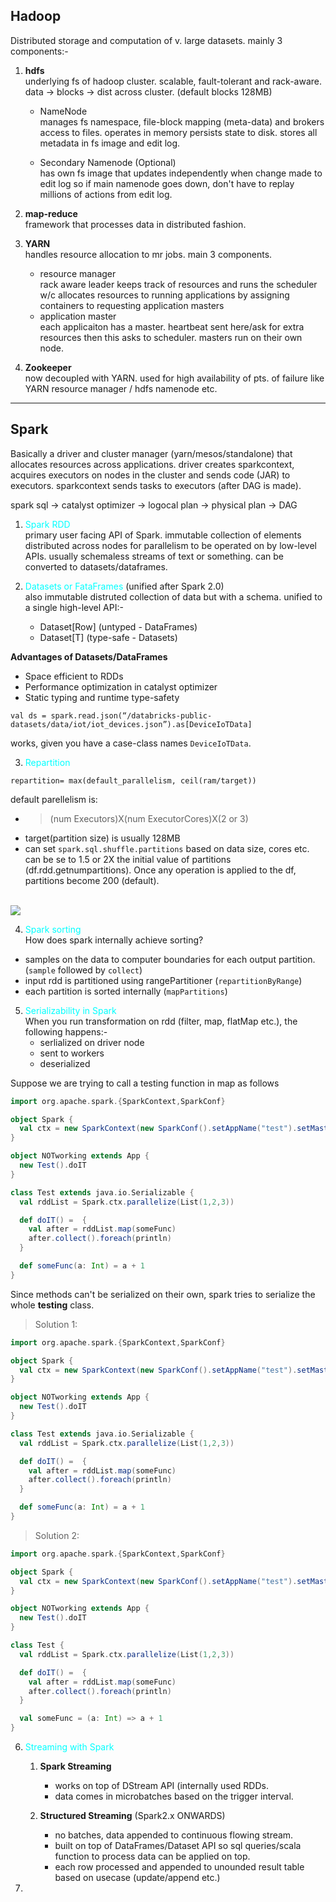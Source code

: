 ## Hadoop

Distributed storage and computation of v. large datasets. mainly 3 components:- 

1. **hdfs** <br>
underlying fs of hadoop cluster. scalable, fault-tolerant and rack-aware. data -> blocks -> dist across cluster. (default blocks 128MB)

    - NameNode <br>
    manages fs namespace, file-block mapping (meta-data) and brokers access to files. operates in memory persists state to disk. stores all metadata in fs image and edit log.

    - Secondary Namenode (Optional) <br>
    has own fs image that updates independently when change made to edit log so if main namenode goes down, don't have to replay millions of actions from edit log.


2. **map-reduce** <br>
framework that processes data in distributed fashion. 

3. **YARN** <br>
handles resource allocation to mr jobs. main 3 components. 

    - resource manager <br>
    rack aware leader keeps track of resources and runs the scheduler w/c allocates resources to running applications by assigning containers to requesting application masters
    - application master <br>
    each applicaiton has a master. heartbeat sent here/ask for extra resources then this asks to scheduler. masters run on their own node.

4. **Zookeeper** <br>
now decoupled with YARN. used for high availability of pts. of failure like YARN resource manager / hdfs namenode etc. 

***

## Spark

Basically a driver and cluster manager (yarn/mesos/standalone) that allocates resources across applications. driver creates sparkcontext, acquires executors on nodes in the cluster and sends code (JAR) to executors. sparkcontext sends tasks to executors (after DAG is made). 

spark sql -> catalyst optimizer -> logocal plan -> physical plan -> DAG

1. <font color="cyan">Spark RDD</font> <br>
primary user facing API of Spark. immutable collection of elements distributed across nodes for parallelism to be operated on by low-level APIs. usually schemaless streams of text or something. can be converted to datasets/dataframes.

2. <font color="cyan">Datasets or FataFrames</font> (unified after Spark 2.0) <br>
also immutable distruted collection of data but with a schema. unified to a single high-level API:- <br>

    - Dataset[Row] (untyped - DataFrames)
    - Dataset[T] (type-safe - Datasets) 

**Advantages of Datasets/DataFrames**
- Space efficient to RDDs
- Performance optimization in catalyst optimizer
- Static typing and runtime type-safety

```spark sql
val ds = spark.read.json(“/databricks-public-datasets/data/iot/iot_devices.json”).as[DeviceIoTData]
```
works, given you have a case-class names ```DeviceIoTData```.

3. <font color="cyan">Repartition</font> <br>
```spark sql
repartition= max(default_parallelism, ceil(ram/target))
```

default parellelism is:
- > (num Executors)X(num ExecutorCores)X(2 or 3)
- target(partition size) is usually 128MB 
- can set ```spark.sql.shuffle.partitions``` based on data size, cores etc. can be se to 1.5 or 2X the initial value of partitions (df.rdd.getnumpartitions). Once any operation is applied to the df, partitions become 200 (default). 

<br>
<img src="/Users/rajat_mac/Documents/SomethingNewDaily/images/repartition.png"> 


4. <font color="cyan">Spark sorting</font> <br>
How does spark internally achieve sorting?
- samples on the data to computer boundaries for each output partition. (```sample``` followed by ```collect```)
- input rdd is partitioned using rangePartitioner (```repartitionByRange```)
- each partition is sorted internally (```mapPartitions```)


5. <font color="cyan">Serializability in Spark</font> <br>
When you run transformation on rdd (filter, map, flatMap etc.), the following happens:- <br>
    - serlialized on driver node
    - sent to workers
    - deserialized

Suppose we are trying to call a testing function in map as follows <br>

```scala
import org.apache.spark.{SparkContext,SparkConf}

object Spark {
  val ctx = new SparkContext(new SparkConf().setAppName("test").setMaster("local[*]"))
}

object NOTworking extends App {
  new Test().doIT
}

class Test extends java.io.Serializable {
  val rddList = Spark.ctx.parallelize(List(1,2,3))

  def doIT() =  {
    val after = rddList.map(someFunc)
    after.collect().foreach(println)
  }

  def someFunc(a: Int) = a + 1
}
```
Since methods can't be serialized on their own, spark tries to serialize the whole **testing** class. 

> Solution 1:
```scala
import org.apache.spark.{SparkContext,SparkConf}

object Spark {
  val ctx = new SparkContext(new SparkConf().setAppName("test").setMaster("local[*]"))
}

object NOTworking extends App {
  new Test().doIT
}

class Test extends java.io.Serializable {
  val rddList = Spark.ctx.parallelize(List(1,2,3))

  def doIT() =  {
    val after = rddList.map(someFunc)
    after.collect().foreach(println)
  }

  def someFunc(a: Int) = a + 1
}
```
> Solution 2: 
```scala
import org.apache.spark.{SparkContext,SparkConf}

object Spark {
  val ctx = new SparkContext(new SparkConf().setAppName("test").setMaster("local[*]"))
}

object NOTworking extends App {
  new Test().doIT
}

class Test {
  val rddList = Spark.ctx.parallelize(List(1,2,3))

  def doIT() =  {
    val after = rddList.map(someFunc)
    after.collect().foreach(println)
  }

  val someFunc = (a: Int) => a + 1
}
```

6. <font color="cyan">Streaming with Spark</font> <br>

    1. **Spark Streaming** <br>
        - works on top of DStream API (internally used RDDs. 
        - data comes in microbatches based on the trigger interval.

    2. **Structured Streaming** (Spark2.x ONWARDS) <br>
        - no batches, data appended to continuous flowing stream.
        - built on top of DataFrames/Dataset API so sql queries/scala function to process data can be applied on top.
        -  each row processed and appended to unounded result table based on usecase (update/append etc.)


7. 